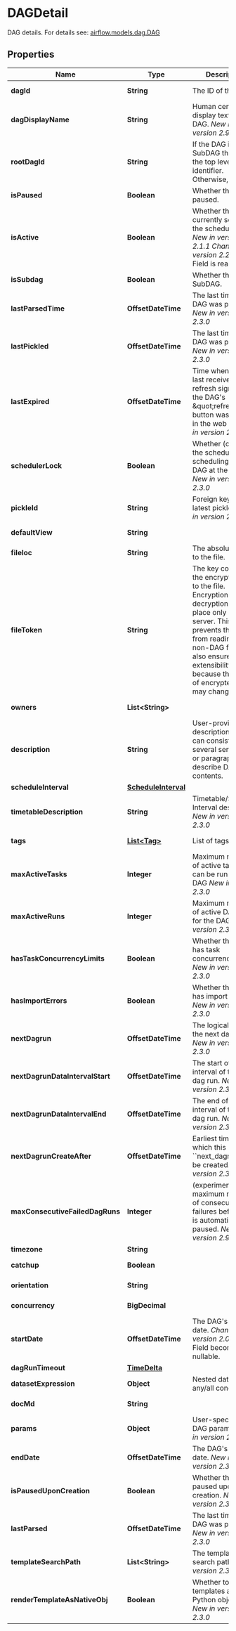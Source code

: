 

# DAGDetail

DAG details.  For details see: [airflow.models.dag.DAG](https://airflow.apache.org/docs/apache-airflow/stable/_api/airflow/models/dag/index.html#airflow.models.dag.DAG) 

## Properties

| Name | Type | Description | Notes |
|------------ | ------------- | ------------- | -------------|
|**dagId** | **String** | The ID of the DAG. |  [optional] [readonly] |
|**dagDisplayName** | **String** | Human centric display text for the DAG.  *New in version 2.9.0*  |  [optional] [readonly] |
|**rootDagId** | **String** | If the DAG is SubDAG then it is the top level DAG identifier. Otherwise, null. |  [optional] [readonly] |
|**isPaused** | **Boolean** | Whether the DAG is paused. |  [optional] |
|**isActive** | **Boolean** | Whether the DAG is currently seen by the scheduler(s).  *New in version 2.1.1*  *Changed in version 2.2.0*&amp;#58; Field is read-only.  |  [optional] [readonly] |
|**isSubdag** | **Boolean** | Whether the DAG is SubDAG. |  [optional] [readonly] |
|**lastParsedTime** | **OffsetDateTime** | The last time the DAG was parsed.  *New in version 2.3.0*  |  [optional] [readonly] |
|**lastPickled** | **OffsetDateTime** | The last time the DAG was pickled.  *New in version 2.3.0*  |  [optional] [readonly] |
|**lastExpired** | **OffsetDateTime** | Time when the DAG last received a refresh signal (e.g. the DAG&#39;s \&quot;refresh\&quot; button was clicked in the web UI)  *New in version 2.3.0*  |  [optional] [readonly] |
|**schedulerLock** | **Boolean** | Whether (one of) the scheduler is scheduling this DAG at the moment  *New in version 2.3.0*  |  [optional] [readonly] |
|**pickleId** | **String** | Foreign key to the latest pickle_id  *New in version 2.3.0*  |  [optional] [readonly] |
|**defaultView** | **String** |  |  [optional] [readonly] |
|**fileloc** | **String** | The absolute path to the file. |  [optional] [readonly] |
|**fileToken** | **String** | The key containing the encrypted path to the file. Encryption and decryption take place only on the server. This prevents the client from reading an non-DAG file. This also ensures API extensibility, because the format of encrypted data may change.  |  [optional] [readonly] |
|**owners** | **List&lt;String&gt;** |  |  [optional] [readonly] |
|**description** | **String** | User-provided DAG description, which can consist of several sentences or paragraphs that describe DAG contents.  |  [optional] [readonly] |
|**scheduleInterval** | [**ScheduleInterval**](ScheduleInterval.md) |  |  [optional] |
|**timetableDescription** | **String** | Timetable/Schedule Interval description.  *New in version 2.3.0*  |  [optional] [readonly] |
|**tags** | [**List&lt;Tag&gt;**](Tag.md) | List of tags. |  [optional] [readonly] |
|**maxActiveTasks** | **Integer** | Maximum number of active tasks that can be run on the DAG  *New in version 2.3.0*  |  [optional] [readonly] |
|**maxActiveRuns** | **Integer** | Maximum number of active DAG runs for the DAG  *New in version 2.3.0*  |  [optional] [readonly] |
|**hasTaskConcurrencyLimits** | **Boolean** | Whether the DAG has task concurrency limits  *New in version 2.3.0*  |  [optional] [readonly] |
|**hasImportErrors** | **Boolean** | Whether the DAG has import errors  *New in version 2.3.0*  |  [optional] [readonly] |
|**nextDagrun** | **OffsetDateTime** | The logical date of the next dag run.  *New in version 2.3.0*  |  [optional] [readonly] |
|**nextDagrunDataIntervalStart** | **OffsetDateTime** | The start of the interval of the next dag run.  *New in version 2.3.0*  |  [optional] [readonly] |
|**nextDagrunDataIntervalEnd** | **OffsetDateTime** | The end of the interval of the next dag run.  *New in version 2.3.0*  |  [optional] [readonly] |
|**nextDagrunCreateAfter** | **OffsetDateTime** | Earliest time at which this &#x60;&#x60;next_dagrun&#x60;&#x60; can be created.  *New in version 2.3.0*  |  [optional] [readonly] |
|**maxConsecutiveFailedDagRuns** | **Integer** | (experimental) The maximum number of consecutive DAG failures before DAG is automatically paused.  *New in version 2.9.0*  |  [optional] [readonly] |
|**timezone** | **String** |  |  [optional] |
|**catchup** | **Boolean** |  |  [optional] [readonly] |
|**orientation** | **String** |  |  [optional] [readonly] |
|**concurrency** | **BigDecimal** |  |  [optional] [readonly] |
|**startDate** | **OffsetDateTime** | The DAG&#39;s start date.  *Changed in version 2.0.1*&amp;#58; Field becomes nullable.  |  [optional] [readonly] |
|**dagRunTimeout** | [**TimeDelta**](TimeDelta.md) |  |  [optional] |
|**datasetExpression** | **Object** | Nested dataset any/all conditions |  [optional] |
|**docMd** | **String** |  |  [optional] [readonly] |
|**params** | **Object** | User-specified DAG params.  *New in version 2.0.1*  |  [optional] [readonly] |
|**endDate** | **OffsetDateTime** | The DAG&#39;s end date.  *New in version 2.3.0*.  |  [optional] [readonly] |
|**isPausedUponCreation** | **Boolean** | Whether the DAG is paused upon creation.  *New in version 2.3.0*  |  [optional] [readonly] |
|**lastParsed** | **OffsetDateTime** | The last time the DAG was parsed.  *New in version 2.3.0*  |  [optional] [readonly] |
|**templateSearchPath** | **List&lt;String&gt;** | The template search path.  *New in version 2.3.0*  |  [optional] |
|**renderTemplateAsNativeObj** | **Boolean** | Whether to render templates as native Python objects.  *New in version 2.3.0*  |  [optional] [readonly] |



